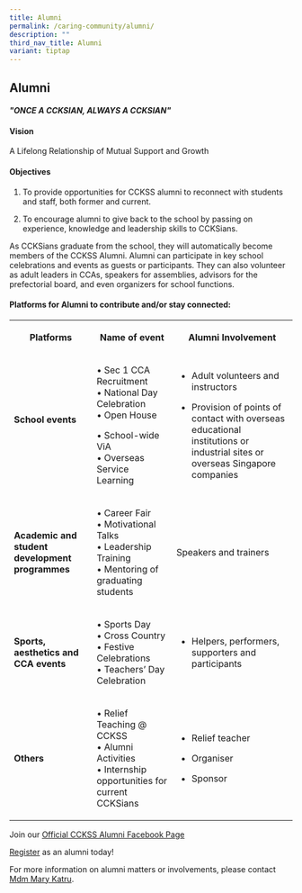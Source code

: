 ```yaml
---
title: Alumni
permalink: /caring-community/alumni/
description: ""
third_nav_title: Alumni
variant: tiptap
---
```

<h2><strong>Alumni</strong></h2>
<h4><strong><em>"ONCE A CCKSIAN, ALWAYS A CCKSIAN"</em></strong></h4>
<h4><strong>Vision</strong></h4>
<p>A Lifelong Relationship of Mutual Support and Growth</p>
<h4><strong>Objectives</strong></h4>
<ol data-tight="true" class="tight">
<li>
<p>To&nbsp;provide opportunities for CCKSS alumni to reconnect with students
and staff, both former and current.</p>
</li>
<li>
<p>To encourage alumni to give back to the school by passing on experience,
knowledge and leadership skills to CCKSians.&nbsp;</p>
</li>
</ol>
<p>As CCKSians graduate from the school, they will automatically become members
of the CCKSS Alumni.&nbsp;Alumni can participate in key school celebrations
and events as guests or participants. They can also&nbsp;volunteer as adult
leaders in CCAs, speakers for assemblies, advisors for the prefectorial
board, and even organizers for school functions.&nbsp;</p>
<h4><strong>Platforms for Alumni to contribute and/or stay connected:</strong></h4>
<table style="minWidth: 75px">
<colgroup>
<col>
<col>
<col>
</colgroup>
<tbody>
<tr>
<th rowspan="1" colspan="1">
<p><strong>Platforms</strong>
</p>
</th>
<th rowspan="1" colspan="1">
<p><strong>Name of event</strong>
</p>
</th>
<th rowspan="1" colspan="1">
<p><strong>Alumni Involvement</strong>
</p>
</th>
</tr>
<tr>
<td rowspan="1" colspan="1">
<p><strong>School events <br></strong>
<br>
</p>
</td>
<td rowspan="1" colspan="1">
<p>• Sec 1 CCA Recruitment
<br>• National Day Celebration
<br>• Open House</p>
<p>• School-wide ViA
<br>• Overseas Service Learning
<br>
</p>
</td>
<td rowspan="1" colspan="1">
<ul data-tight="true" class="tight">
<li>
<p>Adult volunteers and instructors</p>
</li>
<li>
<p>Provision of points of contact with overseas educational institutions
or industrial sites or overseas Singapore companies
<br>
</p>
</li>
</ul>
</td>
</tr>
<tr>
<td rowspan="1" colspan="1">
<p><strong>Academic and student development programmes</strong>
</p>
</td>
<td rowspan="1" colspan="1">
<p>• Career Fair
<br>• Motivational Talks
<br>• Leadership Training
<br>• Mentoring of graduating students
<br>
</p>
</td>
<td rowspan="1" colspan="1">
<p>Speakers and trainers</p>
</td>
</tr>
<tr>
<td rowspan="1" colspan="1">
<p><strong>Sports, aesthetics and CCA events</strong>
</p>
</td>
<td rowspan="1" colspan="1">
<p>• Sports Day
<br>• Cross Country
<br>• Festive Celebrations
<br>• Teachers’ Day Celebration
<br>
</p>
</td>
<td rowspan="1" colspan="1">
<ul data-tight="true" class="tight">
<li>
<p>Helpers, performers, supporters and participants
<br>
</p>
</li>
</ul>
</td>
</tr>
<tr>
<td rowspan="1" colspan="1">
<p><strong>Others</strong>
</p>
</td>
<td rowspan="1" colspan="1">
<p>• Relief Teaching @ CCKSS
<br>• Alumni Activities
<br>• Internship opportunities for current CCKSians
<br>
</p>
</td>
<td rowspan="1" colspan="1">
<ul data-tight="true" class="tight">
<li>
<p>Relief teacher</p>
</li>
<li>
<p>Organiser</p>
</li>
<li>
<p>Sponsor</p>
</li>
</ul>
</td>
</tr>
</tbody>
</table>
<p>Join our <a href="https://www.facebook.com/groups/124823304267721" rel="noopener nofollow" target="_blank">Official CCKSS Alumni Facebook Page</a>
</p>
<p><a href="https://forms.gle/xMrjVy7BbVQaMJ5S8" rel="noopener nofollow" target="_blank">Register</a> as
an alumni today!</p>
<p>For more information on alumni matters or involvements, please contact
<a href="mailto:katru_mary_jinni_rani@schools.gov.sg" rel="noopener nofollow" target="_blank">Mdm Mary Katru</a>.</p>
